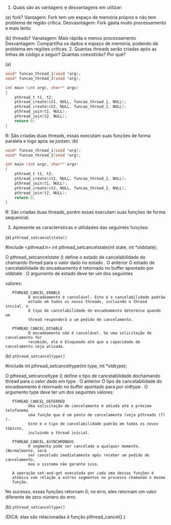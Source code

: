 1. Quais são as vantagens e desvantagens em utilizar:

(a) fork?
Vantagem: Fork tem um espaço de memória próprio e não tem problema de região crítica.
Desvasntagem: Fork gasta muito processamento e mais lento

(b) threads?
Vanatagem: Mais rápida e menos processamento
Desvantagem: Compartilha os dados e espaço de memória, podendo dá problema em regiões críticas.
2. Quantas threads serão criadas após as linhas de código a seguir? Quantas coexistirão? Por quê?

(a)

```C
void* funcao_thread_1(void *arg);
void* funcao_thread_2(void *arg);

int main (int argc, char** argv)
{
	pthread_t t1, t2;
	pthread_create(&t1, NULL, funcao_thread_1, NULL);
	pthread_create(&t2, NULL, funcao_thread_2, NULL);
	pthread_join(t1, NULL);
	pthread_join(t2, NULL);
	return 0;
}
```
R: São criadas duas threads, essas executam suas funções de forma paralela e logo após se juntam.
(b)
```C
void* funcao_thread_1(void *arg);
void* funcao_thread_2(void *arg);

int main (int argc, char** argv)
{
	pthread_t t1, t2;
	pthread_create(&t1, NULL, funcao_thread_1, NULL);
	pthread_join(t1, NULL);
	pthread_create(&t2, NULL, funcao_thread_2, NULL);
	pthread_join(t2, NULL);
	return 0;
}
```
R: São criadas duas threads, porém essas executam suas funções de forma sequencial.

3. Apresente as características e utilidades das seguintes funções:

(a) `pthread_setcancelstate()`

#include <pthread.h>
int pthread_setcancelstate(int state, int *oldstate);

O pthread_setcancelstate () define o estado de cancelabilidade do chamando thread para o valor dado no estado . O anterior
O estado de cancelabilidade do encadeamento é retornado no buffer apontado por oldstate . O argumento de estado deve ter um dos seguintes
       
valores:

       PTHREAD_CANCEL_ENABLE
              O encadeamento é cancelável. Este é o cancelabilidade padrão
              estado em todos os novos threads, incluindo o thread inicial. o
              O tipo de cancelabilidade do encadeamento determina quando um
              thread responderá a um pedido de cancelamento.

       PTHREAD_CANCEL_DISABLE
              O encadeamento não é cancelável. Se uma solicitação de cancelamento for
              recebido, ele é bloqueado até que a capacidade de cancelamento seja ativada.
(b) `pthread_setcanceltype()`
 
 #include <pthread>
 int pthread_setcanceltype(int type, int *oldtype);

O pthread_setcanceltype () define o tipo de cancelabilidade dochamando thread para o valor dado em type . O anterior O tipo de cancelabilidade do encadeamento é retornado no buffer apontado para por oldtype . O argumento type deve ter um dos seguintes valores:

       PTHREAD_CANCEL_DEFERRED
              Uma solicitação de cancelamento é adiada até o próximo telefonema
              uma função que é um ponto de cancelamento (veja pthreads (7) ).
              Este é o tipo de cancelabilidade padrão em todos os novos tópicos,
              incluindo o thread inicial.

       PTHREAD_CANCEL_ASYNCHRONOUS
              O segmento pode ser cancelado a qualquer momento. (Normalmente, será
              ser cancelado imediatamente após receber um pedido de cancelamento,
              mas o sistema não garante isso.

       A operação set-and-get executada por cada uma dessas funções é
       atômica com relação a outros segmentos no processo chamando o mesmo
       função.
No sucesso, essas funções retornam 0; no erro, eles retornam um valor diferente de zero número do erro.

(b) `pthread_setcanceltype()`

(DICA: elas são relacionadas à função pthread_cancel().)
